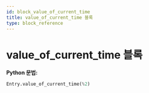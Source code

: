 ```yaml
---
id: block_value_of_current_time
title: value_of_current_time 블록
type: block_reference
---
```


# value_of_current_time 블록

**Python 문법:**
```python
Entry.value_of_current_time(%2)
```

